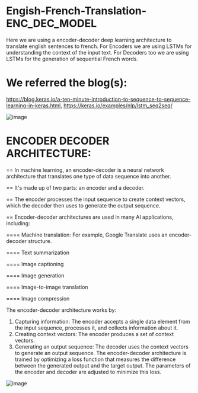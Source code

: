 # Engish-French-Translation-ENC_DEC_MODEL
Here we are using a encoder-decoder deep learning architecture to translate english sentences to french. For Encoders we are using LSTMs for understanding the context of the input text. For Decoders too we are using LSTMs for the generation of sequential French words.
# We referred the blog(s):
https://blog.keras.io/a-ten-minute-introduction-to-sequence-to-sequence-learning-in-keras.html, 
https://keras.io/examples/nlp/lstm_seq2seq/

![image](https://github.com/user-attachments/assets/35d674e1-bad5-4564-997f-3a8821c841a5)

# ENCODER DECODER ARCHITECTURE:

== In machine learning, an encoder-decoder is a neural network architecture that translates one type of data sequence into another.

== It's made up of two parts: an encoder and a decoder.

== The encoder processes the input sequence to create context vectors, which the decoder then uses to generate the output sequence.

== Encoder-decoder architectures are used in many AI applications, including:

==== Machine translation: For example, Google Translate uses an encoder-decoder structure.

==== Text summarization

==== Image captioning

==== Image generation

==== Image-to-image translation

==== Image compression

The encoder-decoder architecture works by:
1. Capturing information: The encoder accepts a single data element from the input sequence, processes it, and collects information about it.
2. Creating context vectors: The encoder produces a set of context vectors.
3. Generating an output sequence: The decoder uses the context vectors to generate an output sequence. 
The encoder-decoder architecture is trained by optimizing a loss function that measures the difference between the generated output and the target output. The parameters of the encoder and decoder are adjusted to minimize this loss.

![image](https://github.com/user-attachments/assets/ff73844e-5c0b-4cda-bbbc-43d876df3a9a)
